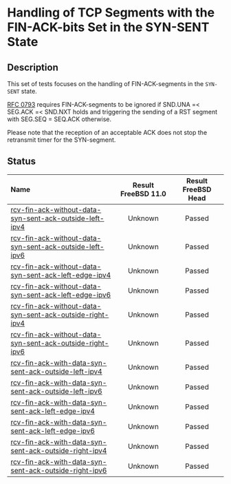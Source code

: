 # Handling of TCP Segments with the FIN-ACK-bits Set in the SYN-SENT State

## Description
This set of tests focuses on the handling of FIN-ACK-segments in the `SYN-SENT` state.

[RFC 0793](https://tools.ietf.org/html/rfc0793) requires FIN-ACK-segments to be
ignored if SND.UNA =< SEG.ACK =< SND.NXT holds and triggering the sending of
a RST segment with SEG.SEQ = SEQ.ACK otherwise.

Please note that the reception of an acceptable ACK does not stop the retransmit
timer for the SYN-segment.

## Status

| Name                                                                                                                                                                                                                                                                                       | Result FreeBSD 11.0 | Result FreeBSD Head |
|:-------------------------------------------------------------------------------------------------------------------------------------------------------------------------------------------------------------------------------------------------------------------------------------------|:-------------------:|:-------------------:|
|[rcv-fin-ack-without-data-syn-sent-ack-outside-left-ipv4](rcv-fin-ack-without-data-syn-sent-ack-outside-left-ipv4.pkt "Ensure that the reception of a TCP FIN-ACK with SEG.ACK=SND.NXT-1 in the SYN-SENT state triggers the sending of a TCP RST and does not affect the TCP connection")   | Unknown             | Passed              |
|[rcv-fin-ack-without-data-syn-sent-ack-outside-left-ipv6](rcv-fin-ack-without-data-syn-sent-ack-outside-left-ipv6.pkt "Ensure that the reception of a TCP FIN-ACK with SEG.ACK=SND.NXT-1 in the SYN-SENT state triggers the sending of a TCP RST and does not affect the TCP connection")   | Unknown             | Passed              |
|[rcv-fin-ack-without-data-syn-sent-ack-left-edge-ipv4](rcv-fin-ack-without-data-syn-sent-ack-left-edge-ipv4.pkt "Ensure that the reception of a TCP FIN-ACK with SEG.ACK=SND.NXT in the SYN-SENT state does not affect the TCP connection")                                                 | Unknown             | Passed              |
|[rcv-fin-ack-without-data-syn-sent-ack-left-edge-ipv6](rcv-fin-ack-without-data-syn-sent-ack-left-edge-ipv6.pkt "Ensure that the reception of a TCP FIN-ACK with SEG.ACK=SND.NXT in the SYN-SENT state does not affect the TCP connection")                                                 | Unknown             | Passed              |
|[rcv-fin-ack-without-data-syn-sent-ack-outside-right-ipv4](rcv-fin-ack-without-data-syn-sent-ack-outside-right-ipv4.pkt "Ensure that the reception of a TCP FIN-ACK with SEG.ACK=SND.NXT+1 in the SYN-SENT state triggers the sending of a TCP RST and does not affect the TCP connection") | Unknown             | Passed              |
|[rcv-fin-ack-without-data-syn-sent-ack-outside-right-ipv6](rcv-fin-ack-without-data-syn-sent-ack-outside-right-ipv6.pkt "Ensure that the reception of a TCP FIN-ACK with SEG.ACK=RCV.NXT+1 in the SYN-SENT state triggers the sending of a TCP RST and does not affect the TCP connection") | Unknown             | Passed              |
|[rcv-fin-ack-with-data-syn-sent-ack-outside-left-ipv4](rcv-fin-ack-with-data-syn-sent-ack-outside-left-ipv4.pkt "Ensure that the reception of a TCP FIN-ACK with SEG.ACK=SND.NXT-1 in the SYN-SENT state triggers the sending of a TCP RST and does not affect the TCP connection")         | Unknown             | Passed              |
|[rcv-fin-ack-with-data-syn-sent-ack-outside-left-ipv6](rcv-fin-ack-with-data-syn-sent-ack-outside-left-ipv6.pkt "Ensure that the reception of a TCP FIN-ACK with SEG.ACK=SND.NXT-1 in the SYN-SENT state triggers the sending of a TCP RST and does not affect the TCP connection")         | Unknown             | Passed              |
|[rcv-fin-ack-with-data-syn-sent-ack-left-edge-ipv4](rcv-fin-ack-with-data-syn-sent-ack-left-edge-ipv4.pkt "Ensure that the reception of a TCP FIN-ACK with SEG.ACK=SND.NXT in the SYN-SENT state does not affect the TCP connection")                                                       | Unknown             | Passed              |
|[rcv-fin-ack-with-data-syn-sent-ack-left-edge-ipv6](rcv-fin-ack-with-data-syn-sent-ack-left-edge-ipv6.pkt "Ensure that the reception of a TCP FIN-ACK with SEG.ACK=SND.NXT in the SYN-SENT state does not affect the TCP connection")                                                       | Unknown             | Passed              |
|[rcv-fin-ack-with-data-syn-sent-ack-outside-right-ipv4](rcv-fin-ack-with-data-syn-sent-ack-outside-right-ipv4.pkt "Ensure that the reception of a TCP FIN-ACK with SEG.ACK=SND.NXT+1 in the SYN-SENT state triggers the sending of a TCP RST and does not affect the TCP connection")       | Unknown             | Passed              |
|[rcv-fin-ack-with-data-syn-sent-ack-outside-right-ipv6](rcv-fin-ack-with-data-syn-sent-ack-outside-right-ipv6.pkt "Ensure that the reception of a TCP FIN-ACK with SEG.ACK=RCV.NXT+1 in the SYN-SENT state triggers the sending of a TCP RST and does not affect the TCP connection")       | Unknown             | Passed              |
